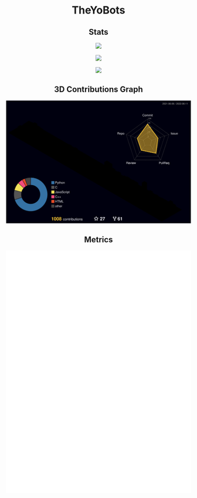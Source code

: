 <h1 align="center">
	TheYoBots
</h1>

<h2 align="center">
	Stats
</h2>

<p align="center">
	<img width="450em" src="https://github-readme-stats-theyobots.vercel.app/api?username=TheYoBots&show_icons=true&include_all_commits=true&count_private=true&hide_border=true&theme=tokyonight" />
</p>

<p align="center">
	<img width="450em" src="https://github-readme-streak-stats.herokuapp.com/?user=TheYoBots&include_all_commits=true&hide_border=true&theme=tokyonight"/>
</p>

<p align="center">
	<img width="450em" src="https://github-readme-stats-theyobots.vercel.app/api/top-langs/?username=TheYoBots&layout=compact&custom_title=Most used languages&langs_count=10&include_all_commits=true&hide_border=true&theme=tokyonight&exclude_repo=Fairy-Stockfish-Random">
</p>

<h2 align="center">
	3D Contributions Graph
</h2>

<p align="center">
	<a href="./github-contrib-graph.svg">
		<img width="900em" src="./profile-3d-contrib/profile-night-rainbow.svg">
	</a>
</p>

<h2 align="center">
	Metrics
</h2>

<p align="center">
	<img width="625em" src="https://github.com/TheYoBots/TheYoBots/blob/master/github-metrics.svg" />
</p>